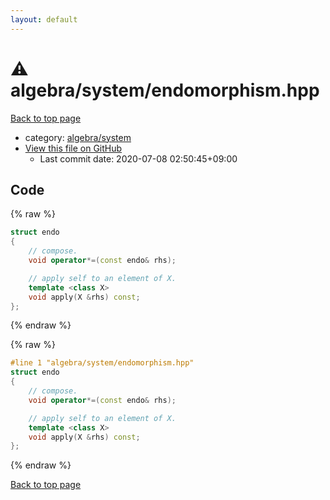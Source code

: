 ```yaml
---
layout: default
---
```


<!-- mathjax config similar to math.stackexchange -->
<script type="text/javascript" async
  src="https://cdnjs.cloudflare.com/ajax/libs/mathjax/2.7.5/MathJax.js?config=TeX-MML-AM_CHTML">
</script>
<script type="text/x-mathjax-config">
  MathJax.Hub.Config({
    TeX: { equationNumbers: { autoNumber: "AMS" }},
    tex2jax: {
      inlineMath: [ ['$','$'] ],
      processEscapes: true
    },
    "HTML-CSS": { matchFontHeight: false },
    displayAlign: "left",
    displayIndent: "2em"
  });
</script>

<script type="text/javascript" src="https://cdnjs.cloudflare.com/ajax/libs/jquery/3.4.1/jquery.min.js"></script>
<script src="https://cdn.jsdelivr.net/npm/jquery-balloon-js@1.1.2/jquery.balloon.min.js" integrity="sha256-ZEYs9VrgAeNuPvs15E39OsyOJaIkXEEt10fzxJ20+2I=" crossorigin="anonymous"></script>
<script type="text/javascript" src="../../../assets/js/copy-button.js"></script>
<link rel="stylesheet" href="../../../assets/css/copy-button.css" />


# :warning: algebra/system/endomorphism.hpp

<a href="../../../index.html">Back to top page</a>

* category: <a href="../../../index.html#c95c870e4534787ab6d160f2417ab752">algebra/system</a>
* <a href="{{ site.github.repository_url }}/blob/master/algebra/system/endomorphism.hpp">View this file on GitHub</a>
    - Last commit date: 2020-07-08 02:50:45+09:00




## Code

<a id="unbundled"></a>
{% raw %}
```cpp
struct endo
{
    // compose.
    void operator*=(const endo& rhs);

    // apply self to an element of X.
    template <class X>
    void apply(X &rhs) const;
};
```
{% endraw %}

<a id="bundled"></a>
{% raw %}
```cpp
#line 1 "algebra/system/endomorphism.hpp"
struct endo
{
    // compose.
    void operator*=(const endo& rhs);

    // apply self to an element of X.
    template <class X>
    void apply(X &rhs) const;
};

```
{% endraw %}

<a href="../../../index.html">Back to top page</a>

